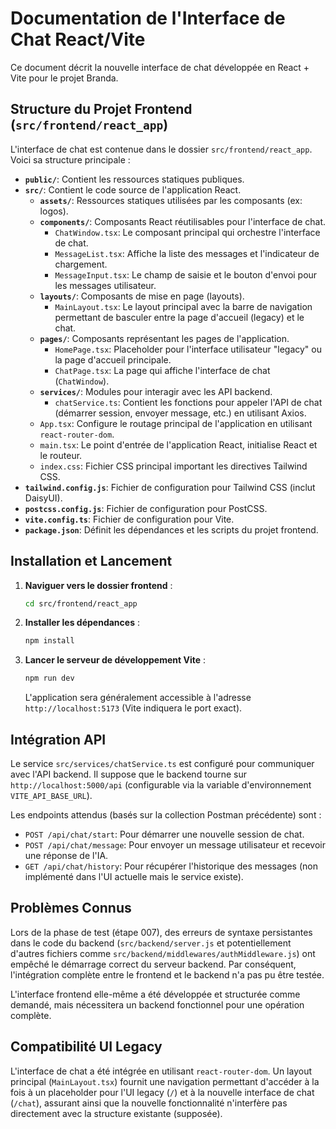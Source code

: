 # Documentation de l'Interface de Chat React/Vite

Ce document décrit la nouvelle interface de chat développée en React + Vite pour le projet Branda.

## Structure du Projet Frontend (`src/frontend/react_app`)

L'interface de chat est contenue dans le dossier `src/frontend/react_app`. Voici sa structure principale :

-   **`public/`**: Contient les ressources statiques publiques.
-   **`src/`**: Contient le code source de l'application React.
    -   **`assets/`**: Ressources statiques utilisées par les composants (ex: logos).
    -   **`components/`**: Composants React réutilisables pour l'interface de chat.
        -   `ChatWindow.tsx`: Le composant principal qui orchestre l'interface de chat.
        -   `MessageList.tsx`: Affiche la liste des messages et l'indicateur de chargement.
        -   `MessageInput.tsx`: Le champ de saisie et le bouton d'envoi pour les messages utilisateur.
    -   **`layouts/`**: Composants de mise en page (layouts).
        -   `MainLayout.tsx`: Le layout principal avec la barre de navigation permettant de basculer entre la page d'accueil (legacy) et le chat.
    -   **`pages/`**: Composants représentant les pages de l'application.
        -   `HomePage.tsx`: Placeholder pour l'interface utilisateur "legacy" ou la page d'accueil principale.
        -   `ChatPage.tsx`: La page qui affiche l'interface de chat (`ChatWindow`).
    -   **`services/`**: Modules pour interagir avec les API backend.
        -   `chatService.ts`: Contient les fonctions pour appeler l'API de chat (démarrer session, envoyer message, etc.) en utilisant Axios.
    -   `App.tsx`: Configure le routage principal de l'application en utilisant `react-router-dom`.
    -   `main.tsx`: Le point d'entrée de l'application React, initialise React et le routeur.
    -   `index.css`: Fichier CSS principal important les directives Tailwind CSS.
-   **`tailwind.config.js`**: Fichier de configuration pour Tailwind CSS (inclut DaisyUI).
-   **`postcss.config.js`**: Fichier de configuration pour PostCSS.
-   **`vite.config.ts`**: Fichier de configuration pour Vite.
-   **`package.json`**: Définit les dépendances et les scripts du projet frontend.

## Installation et Lancement

1.  **Naviguer vers le dossier frontend** :
    ```bash
    cd src/frontend/react_app
    ```
2.  **Installer les dépendances** :
    ```bash
    npm install
    ```
3.  **Lancer le serveur de développement Vite** :
    ```bash
    npm run dev
    ```
    L'application sera généralement accessible à l'adresse `http://localhost:5173` (Vite indiquera le port exact).

## Intégration API

Le service `src/services/chatService.ts` est configuré pour communiquer avec l'API backend. Il suppose que le backend tourne sur `http://localhost:5000/api` (configurable via la variable d'environnement `VITE_API_BASE_URL`).

Les endpoints attendus (basés sur la collection Postman précédente) sont :
-   `POST /api/chat/start`: Pour démarrer une nouvelle session de chat.
-   `POST /api/chat/message`: Pour envoyer un message utilisateur et recevoir une réponse de l'IA.
-   `GET /api/chat/history`: Pour récupérer l'historique des messages (non implémenté dans l'UI actuelle mais le service existe).

## Problèmes Connus

Lors de la phase de test (étape 007), des erreurs de syntaxe persistantes dans le code du backend (`src/backend/server.js` et potentiellement d'autres fichiers comme `src/backend/middlewares/authMiddleware.js`) ont empêché le démarrage correct du serveur backend. Par conséquent, l'intégration complète entre le frontend et le backend n'a pas pu être testée.

L'interface frontend elle-même a été développée et structurée comme demandé, mais nécessitera un backend fonctionnel pour une opération complète.

## Compatibilité UI Legacy

L'interface de chat a été intégrée en utilisant `react-router-dom`. Un layout principal (`MainLayout.tsx`) fournit une navigation permettant d'accéder à la fois à un placeholder pour l'UI legacy (`/`) et à la nouvelle interface de chat (`/chat`), assurant ainsi que la nouvelle fonctionnalité n'interfère pas directement avec la structure existante (supposée).

